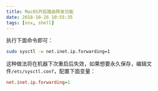 ```yaml
---
title: MacOS开启路由转发功能
date: 2018-10-26 10:55:35
tags: [osx, shell]
---
```


执行下面命令即可：

```bash
sudo sysctl -w net.inet.ip.forwarding=1
```

这种做法将在机器下次重启后失效，如果想要永久保存，编辑文件`/etc/sysctl.conf`，配置下面变量：

```ini
net.inet.ip.forwarding=1
```
